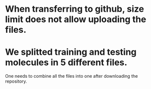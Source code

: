 # When transferring to github, size limit does not allow uploading the files.
# We splitted training and testing molecules in 5 different files. 
One needs to combine all the files into one after downloading the repository. 
